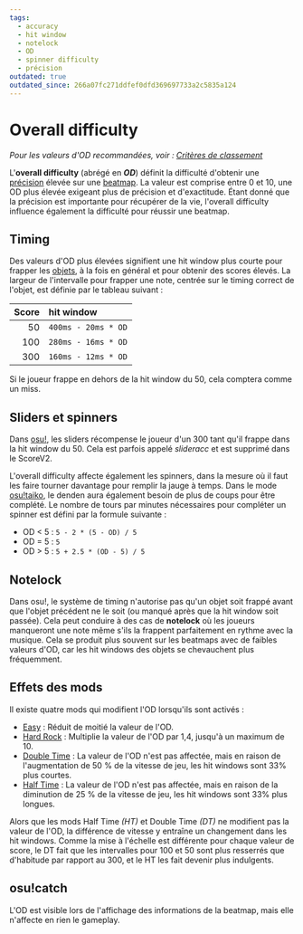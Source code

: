 ```yaml
---
tags:
  - accuracy
  - hit window
  - notelock
  - OD
  - spinner difficulty
  - précision
outdated: true
outdated_since: 266a07fc271ddfef0dfd369697733a2c5835a124
---
```


# Overall difficulty

*Pour les valeurs d'OD recommandées, voir : [Critères de classement](/wiki/Ranking_Criteria)*

L'**overall difficulty** (abrégé en ***OD***) définit la difficulté d'obtenir une [précision](/wiki/Gameplay/Accuracy) élevée sur une [beatmap](/wiki/Beatmap). La valeur est comprise entre 0 et 10, une OD plus élevée exigeant plus de précision et d'exactitude. Étant donné que la précision est importante pour récupérer de la vie, l'overall difficulty influence également la difficulté pour réussir une beatmap.

## Timing

Des valeurs d'OD plus élevées signifient une hit window plus courte pour frapper les [objets](/wiki/Hit_Objects), à la fois en général et pour obtenir des scores élevés. La largeur de l'intervalle pour frapper une note, centrée sur le timing correct de l'objet, est définie par le tableau suivant :

| Score | hit window |
| --: | :-- |
| 50 | `400ms - 20ms * OD` |
| 100 | `280ms - 16ms * OD` |
| 300 | `160ms - 12ms * OD` |

Si le joueur frappe en dehors de la hit window du 50, cela comptera comme un miss.

## Sliders et spinners

Dans [osu!](/wiki/Game_mode/osu!), les sliders récompense le joueur d'un 300 tant qu'il frappe dans la hit window du 50. Cela est parfois appelé *slideracc* et est supprimé dans le ScoreV2.

L'overall difficulty affecte également les spinners, dans la mesure où il faut les faire tourner davantage pour remplir la jauge à temps. Dans le mode [osu!taiko](/wiki/Game_mode/osu!taiko), le denden aura également besoin de plus de coups pour être complété. Le nombre de tours par minutes nécessaires pour compléter un spinner est défini par la formule suivante :

- OD < 5 : `5 - 2 * (5 - OD) / 5`
- OD = 5 : `5`
- OD > 5 : `5 + 2.5 * (OD - 5) / 5`

## Notelock

Dans osu!, le système de timing n'autorise pas qu'un objet soit frappé avant que l'objet précédent ne le soit (ou manqué après que la hit window soit passée). Cela peut conduire à des cas de **notelock** où les joueurs manqueront une note même s'ils la frappent parfaitement en rythme avec la musique. Cela se produit plus souvent sur les beatmaps avec de faibles valeurs d'OD, car les hit windows des objets se chevauchent plus fréquemment.

## Effets des mods

Il existe quatre mods qui modifient l'OD lorsqu'ils sont activés :

- [Easy](/wiki/Game_modifier/Easy) : Réduit de moitié la valeur de l'OD.
- [Hard Rock](/wiki/Game_modifier/Hard_Rock) : Multiplie la valeur de l'OD par 1,4, jusqu'à un maximum de 10.
- [Double Time](/wiki/Game_modifier/Double_Time) : La valeur de l'OD n'est pas affectée, mais en raison de l'augmentation de 50 % de la vitesse de jeu, les hit windows sont 33% plus courtes.
- [Half Time](/wiki/Game_modifier/Half_Time) : La valeur de l'OD n'est pas affectée, mais en raison de la diminution de 25 % de la vitesse de jeu, les hit windows sont 33% plus longues.

Alors que les mods Half Time *(HT)* et Double Time *(DT)* ne modifient pas la valeur de l'OD, la différence de vitesse y entraîne un changement dans les hit windows. Comme la mise à l'échelle est différente pour chaque valeur de score, le DT fait que les intervalles pour 100 et 50 sont plus resserrés que d'habitude par rapport au 300, et le HT les fait devenir plus indulgents. 

## osu!catch

L'OD est visible lors de l'affichage des informations de la beatmap, mais elle n'affecte en rien le gameplay.
